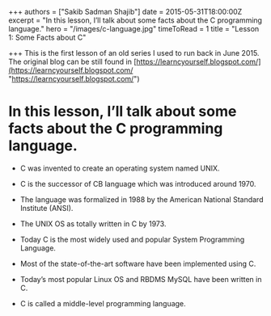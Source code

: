 +++
authors = ["Sakib Sadman Shajib"]
date = 2015-05-31T18:00:00Z
excerpt = "In this lesson, I’ll talk about some facts about the C programming language."
hero = "/images/c-language.jpg"
timeToRead = 1
title = "Lesson 1: Some Facts about C"

+++
This is the first lesson of an old series I used to run back in June 2015. The original blog can be still found in [https://learncyourself.blogspot.com/](https://learncyourself.blogspot.com/ "https://learncyourself.blogspot.com/")

# In this lesson, I’ll talk about some facts about the C programming language.

* C was invented to create an operating system named UNIX.


* C is the successor of CB language which was introduced around 1970.


* The language was formalized in 1988 by the American National Standard Institute (ANSI).


* The UNIX OS as totally written in C by 1973.


* Today C is the most widely used and popular System Programming Language.


* Most of the state-of-the-art software have been implemented using C.


* Today’s most popular Linux OS and RBDMS MySQL have been written in C.


* C is called a middle-level programming language.